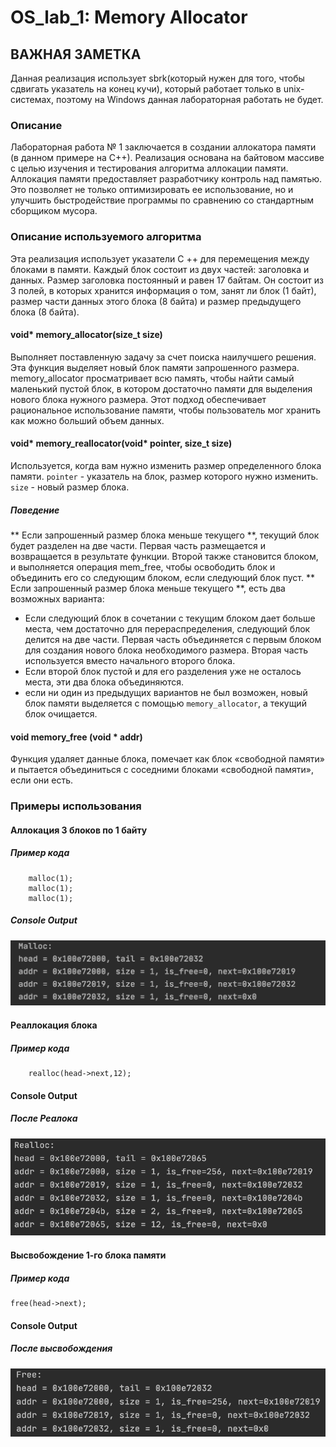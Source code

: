 # OS_lab_1: Memory Allocator
## ВАЖНАЯ ЗАМЕТКА
Данная реализация использует sbrk(который нужен для того, чтобы сдвигать указатель на конец кучи), который работает только в unix-системах, поэтому на Windows данная лабораторная работать не будет.
### Описание
Лабораторная работа № 1 заключается в создании аллокатора памяти (в данном примере на С++).
Реализация основана на байтовом массиве с целью изучения и тестирования алгоритма аллокации памяти.
Аллокация памяти предоставляет разработчику контроль над памятью. Это позволяет не только оптимизировать ее использование,
но и улучшить быстродействие программы по сравнению со стандартным сборщиком мусора.
### Описание используемого алгоритма
Эта реализация использует указатели C ++ для перемещения между блоками в памяти.
Каждый блок состоит из двух частей: заголовка и данных.
Размер заголовка постоянный и равен 17 байтам.
Он состоит из 3 полей, в которых хранится информация о том, занят ли блок (1 байт),
размер части данных этого блока (8 байта) и размер предыдущего блока (8 байта).
#### void* memory_allocator(size_t size)
Выполняет поставленную задачу за счет поиска наилучшего решения.
Эта функция выделяет новый блок памяти запрошенного размера.
memory_allocator просматривает всю память, чтобы найти самый маленький пустой блок,
в котором достаточно памяти для выделения нового блока нужного размера.
Этот подход обеспечивает рациональное использование памяти,
чтобы пользователь мог хранить как можно больший объем данных.
#### void* memory_reallocator(void* pointer, size_t size)
Используется, когда вам нужно изменить размер определенного блока памяти.
`pointer` - указатель на блок, размер которого нужно изменить.
`size` - новый размер блока.
##### Поведение
** Если запрошенный размер блока меньше текущего **,
текущий блок будет разделен на две части.
Первая часть размещается и возвращается в результате функции.
Второй также становится блоком, и выполняется операция mem_free,
чтобы освободить блок и объединить его со следующим блоком, если следующий блок пуст.
** Если запрошенный размер блока меньше текущего **, есть два возможных варианта:
- Если следующий блок в сочетании с текущим блоком дает больше места,
 чем достаточно для перераспределения, следующий блок делится на две части.
  Первая часть объединяется с первым блоком для создания нового блока необходимого размера. Вторая часть используется вместо начального второго блока.
- Если второй блок пустой и для его разделения уже не осталось места, эти два блока объединяются.
- если ни один из предыдущих вариантов не был возможен,
новый блок памяти выделяется с помощью `memory_allocator`, а текущий блок очищается.
#### void memory_free (void * addr)
Функция удаляет данные блока, помечает как блок «свободной памяти» и
пытается объединиться с соседними блоками «свободной памяти», если они есть.
### Примеры использования
#### Аллокация 3 блоков по 1 байту
##### Пример кода
```
    malloc(1);
    malloc(1);
    malloc(1);
```
##### Console Output
![Allocate 15 bytes](malloc.png)

#### Реаллокация блока 
##### Пример кода
```
    realloc(head->next,12);
```
#### Console Output
##### После Реалока
![Realocate memory](realloc.png)

#### Высвобождение 1-го блока памяти
##### Пример кода
```
free(head->next);
```
#### Console Output
##### После высвобождения
![Free Memory](free.png)
